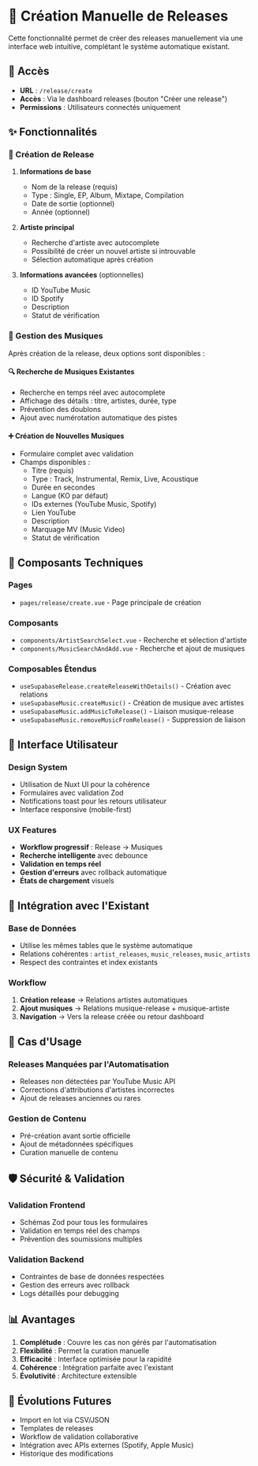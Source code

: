 # 🎵 Création Manuelle de Releases

Cette fonctionnalité permet de créer des releases manuellement via une interface web intuitive, complétant le système automatique existant.

## 📍 Accès

- **URL** : `/release/create`
- **Accès** : Via le dashboard releases (bouton "Créer une release")
- **Permissions** : Utilisateurs connectés uniquement

## ✨ Fonctionnalités

### 🎯 Création de Release

1. **Informations de base**
   - Nom de la release (requis)
   - Type : Single, EP, Album, Mixtape, Compilation
   - Date de sortie (optionnel)
   - Année (optionnel)

2. **Artiste principal**
   - Recherche d'artiste avec autocomplete
   - Possibilité de créer un nouvel artiste si introuvable
   - Sélection automatique après création

3. **Informations avancées** (optionnelles)
   - ID YouTube Music
   - ID Spotify
   - Description
   - Statut de vérification

### 🎵 Gestion des Musiques

Après création de la release, deux options sont disponibles :

#### 🔍 Recherche de Musiques Existantes

- Recherche en temps réel avec autocomplete
- Affichage des détails : titre, artistes, durée, type
- Prévention des doublons
- Ajout avec numérotation automatique des pistes

#### ➕ Création de Nouvelles Musiques

- Formulaire complet avec validation
- Champs disponibles :
  - Titre (requis)
  - Type : Track, Instrumental, Remix, Live, Acoustique
  - Durée en secondes
  - Langue (KO par défaut)
  - IDs externes (YouTube Music, Spotify)
  - Lien YouTube
  - Description
  - Marquage MV (Music Video)
  - Statut de vérification

## 🔧 Composants Techniques

### Pages

- `pages/release/create.vue` - Page principale de création

### Composants

- `components/ArtistSearchSelect.vue` - Recherche et sélection d'artiste
- `components/MusicSearchAndAdd.vue` - Recherche et ajout de musiques

### Composables Étendus

- `useSupabaseRelease.createReleaseWithDetails()` - Création avec relations
- `useSupabaseMusic.createMusic()` - Création de musique avec artistes
- `useSupabaseMusic.addMusicToRelease()` - Liaison musique-release
- `useSupabaseMusic.removeMusicFromRelease()` - Suppression de liaison

## 🎨 Interface Utilisateur

### Design System

- Utilisation de Nuxt UI pour la cohérence
- Formulaires avec validation Zod
- Notifications toast pour les retours utilisateur
- Interface responsive (mobile-first)

### UX Features

- **Workflow progressif** : Release → Musiques
- **Recherche intelligente** avec debounce
- **Validation en temps réel**
- **Gestion d'erreurs** avec rollback automatique
- **États de chargement** visuels

## 🔄 Intégration avec l'Existant

### Base de Données

- Utilise les mêmes tables que le système automatique
- Relations cohérentes : `artist_releases`, `music_releases`, `music_artists`
- Respect des contraintes et index existants

### Workflow

1. **Création release** → Relations artistes automatiques
2. **Ajout musiques** → Relations musique-release + musique-artiste
3. **Navigation** → Vers la release créée ou retour dashboard

## 🚀 Cas d'Usage

### Releases Manquées par l'Automatisation

- Releases non détectées par YouTube Music API
- Corrections d'attributions d'artistes incorrectes
- Ajout de releases anciennes ou rares

### Gestion de Contenu

- Pré-création avant sortie officielle
- Ajout de métadonnées spécifiques
- Curation manuelle de contenu

## 🛡️ Sécurité & Validation

### Validation Frontend

- Schémas Zod pour tous les formulaires
- Validation en temps réel des champs
- Prévention des soumissions multiples

### Validation Backend

- Contraintes de base de données respectées
- Gestion des erreurs avec rollback
- Logs détaillés pour debugging

## 📊 Avantages

1. **Complétude** : Couvre les cas non gérés par l'automatisation
2. **Flexibilité** : Permet la curation manuelle
3. **Efficacité** : Interface optimisée pour la rapidité
4. **Cohérence** : Intégration parfaite avec l'existant
5. **Évolutivité** : Architecture extensible

## 🔮 Évolutions Futures

- Import en lot via CSV/JSON
- Templates de releases
- Workflow de validation collaborative
- Intégration avec APIs externes (Spotify, Apple Music)
- Historique des modifications
